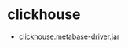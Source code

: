 # clickhouse

- [clickhouse.metabase-driver.jar](https://github.com/enqueue/metabase-clickhouse-driver/releases/latest)

